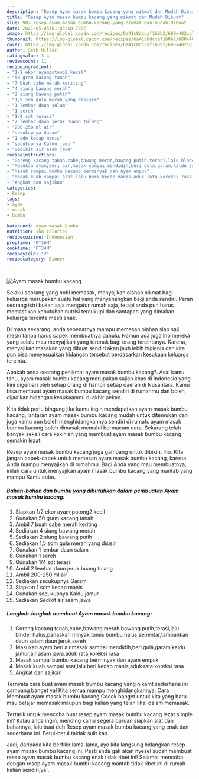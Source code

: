```yaml
---
description: "Resep Ayam masak bumbu kacang yang nikmat dan Mudah Dibuat"
title: "Resep Ayam masak bumbu kacang yang nikmat dan Mudah Dibuat"
slug: 907-resep-ayam-masak-bumbu-kacang-yang-nikmat-dan-mudah-dibuat
date: 2021-05-05T01:03:18.796Z
image: https://img-global.cpcdn.com/recipes/6a41c8dccaf1b0b2/680x482cq70/ayam-masak-bumbu-kacang-foto-resep-utama.jpg
thumbnail: https://img-global.cpcdn.com/recipes/6a41c8dccaf1b0b2/680x482cq70/ayam-masak-bumbu-kacang-foto-resep-utama.jpg
cover: https://img-global.cpcdn.com/recipes/6a41c8dccaf1b0b2/680x482cq70/ayam-masak-bumbu-kacang-foto-resep-utama.jpg
author: Seth Miller
ratingvalue: 3.4
reviewcount: 11
recipeingredient:
- "1/2 ekor ayampotong2 kecil"
- "50 gram kacang tanah"
- "7 buah cabe merah keriting"
- "4 siung bawang merah"
- "2 siung bawang putih"
- "1,5 sdm gula merah yang disisir"
- "1 lembar daun salam"
- "1 sereh"
- "1/4 sdt terasi"
- "2 lembar daun jeruk buang tulang"
- "200-250 ml air"
- "secukupnya Garam"
- "1 sdm kecap manis"
- "secukupnya Kaldu jamur"
- "Sedikit air asam jawa"
recipeinstructions:
- "Goreng kacang tanah,cabe,bawang merah,bawang putih,terasi,lalu blnder halus,panaskan minyak,tumis bumbu halus sebentar,tambahkan daun salam daun jeruk,sereh"
- "Masukan ayam,beri air,masak sampai mendidih,beri gula,garam,kaldu jamur,air asam jawa.aduk rata,koreksi rasa"
- "Masak sampai bumbu kacang berminyak dan ayam empuk"
- "Masak kuah sampai asat,lalu beri kecap manis,aduk rata.koreksi rasa"
- "Angkat dan sajikan"
categories:
- Resep
tags:
- ayam
- masak
- bumbu

katakunci: ayam masak bumbu 
nutrition: 158 calories
recipecuisine: Indonesian
preptime: "PT16M"
cooktime: "PT34M"
recipeyield: "2"
recipecategory: Dinner

---
```



![Ayam masak bumbu kacang](https://img-global.cpcdn.com/recipes/6a41c8dccaf1b0b2/680x482cq70/ayam-masak-bumbu-kacang-foto-resep-utama.jpg)

Selaku seorang yang hobi memasak, menyajikan olahan nikmat bagi keluarga merupakan suatu hal yang menyenangkan bagi anda sendiri. Peran seorang istri bukan saja mengatur rumah saja, tetapi anda pun harus memastikan kebutuhan nutrisi tercukupi dan santapan yang dimakan keluarga tercinta mesti enak.

Di masa  sekarang, anda sebenarnya mampu memesan olahan siap saji meski tanpa harus capek membuatnya dahulu. Namun ada juga lho mereka yang selalu mau menyajikan yang terenak bagi orang tercintanya. Karena, menyajikan masakan yang dibuat sendiri akan jauh lebih higienis dan kita pun bisa menyesuaikan hidangan tersebut berdasarkan kesukaan keluarga tercinta. 



Apakah anda seorang penikmat ayam masak bumbu kacang?. Asal kamu tahu, ayam masak bumbu kacang merupakan sajian khas di Indonesia yang kini digemari oleh setiap orang di hampir setiap daerah di Nusantara. Kamu bisa membuat ayam masak bumbu kacang sendiri di rumahmu dan boleh dijadikan hidangan kesukaanmu di akhir pekan.

Kita tidak perlu bingung jika kamu ingin mendapatkan ayam masak bumbu kacang, lantaran ayam masak bumbu kacang mudah untuk ditemukan dan juga kamu pun boleh menghidangkannya sendiri di rumah. ayam masak bumbu kacang boleh dimasak memalui bermacam cara. Sekarang telah banyak sekali cara kekinian yang membuat ayam masak bumbu kacang semakin lezat.

Resep ayam masak bumbu kacang juga gampang untuk dibikin, lho. Kita jangan capek-capek untuk memesan ayam masak bumbu kacang, karena Anda mampu menyajikan di rumahmu. Bagi Anda yang mau membuatnya, inilah cara untuk menyajikan ayam masak bumbu kacang yang mantab yang mampu Kamu coba.

<!--inarticleads1-->

##### Bahan-bahan dan bumbu yang dibutuhkan dalam pembuatan Ayam masak bumbu kacang:

1. Siapkan 1/2 ekor ayam,potong2 kecil
1. Gunakan 50 gram kacang tanah
1. Ambil 7 buah cabe merah keriting
1. Sediakan 4 siung bawang merah
1. Sediakan 2 siung bawang putih
1. Sediakan 1,5 sdm gula merah yang disisir
1. Gunakan 1 lembar daun salam
1. Gunakan 1 sereh
1. Gunakan 1/4 sdt terasi
1. Ambil 2 lembar daun jeruk buang tulang
1. Ambil 200-250 ml air
1. Sediakan secukupnya Garam
1. Siapkan 1 sdm kecap manis
1. Gunakan secukupnya Kaldu jamur
1. Sediakan Sedikit air asam jawa




<!--inarticleads2-->

##### Langkah-langkah membuat Ayam masak bumbu kacang:

1. Goreng kacang tanah,cabe,bawang merah,bawang putih,terasi,lalu blnder halus,panaskan minyak,tumis bumbu halus sebentar,tambahkan daun salam daun jeruk,sereh
1. Masukan ayam,beri air,masak sampai mendidih,beri gula,garam,kaldu jamur,air asam jawa.aduk rata,koreksi rasa
1. Masak sampai bumbu kacang berminyak dan ayam empuk
1. Masak kuah sampai asat,lalu beri kecap manis,aduk rata.koreksi rasa
1. Angkat dan sajikan




Ternyata cara buat ayam masak bumbu kacang yang nikamt sederhana ini gampang banget ya! Kita semua mampu menghidangkannya. Cara Membuat ayam masak bumbu kacang Cocok banget untuk kita yang baru mau belajar memasak maupun bagi kalian yang telah lihai dalam memasak.

Tertarik untuk mencoba buat resep ayam masak bumbu kacang lezat simple ini? Kalau anda ingin, mending kamu segera buruan siapkan alat dan bahannya, lalu buat deh Resep ayam masak bumbu kacang yang enak dan sederhana ini. Betul-betul taidak sulit kan. 

Jadi, daripada kita berfikir lama-lama, ayo kita langsung hidangkan resep ayam masak bumbu kacang ini. Pasti anda gak akan nyesel sudah membuat resep ayam masak bumbu kacang enak tidak ribet ini! Selamat mencoba dengan resep ayam masak bumbu kacang mantab tidak ribet ini di rumah kalian sendiri,ya!.

